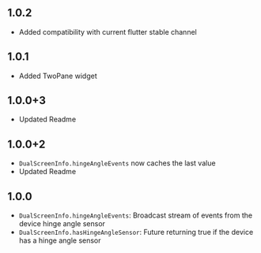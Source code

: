 ## 1.0.2

* Added compatibility with current flutter stable channel

## 1.0.1

* Added TwoPane widget

## 1.0.0+3

* Updated Readme

## 1.0.0+2

* `DualScreenInfo.hingeAngleEvents` now caches the last value
* Updated Readme

## 1.0.0

* `DualScreenInfo.hingeAngleEvents`: Broadcast stream of events from the device hinge angle sensor
* `DualScreenInfo.hasHingeAngleSensor`: Future returning true if the device has a hinge angle sensor

